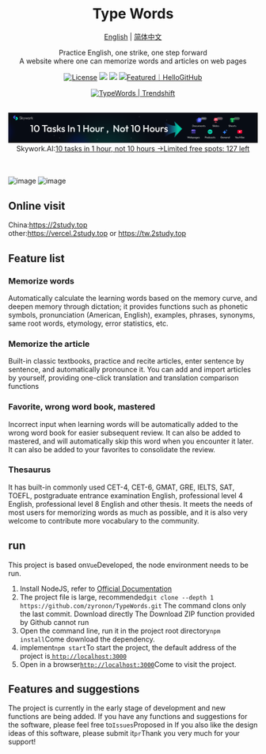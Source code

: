 <h1 align="center">
  Type Words
</h1>

<p align="center">
 <a href="/docs/README.en.md">English</a> | <a href="/README.md">简体中文</a> 
</p>

<div align="center">
Practice English, one strike, one step forward
</div> 
<div align="center">
 A website where one can memorize words and articles on web pages
</div> 

<p align="center">
  <a href="https://github.com/zyronon/type-word/blob/master/LICENSE"><img src="https://img.shields.io/github/license/zyronon/type-word" alt="License"></a>
  <a><img src="https://img.shields.io/badge/PRs-welcome-brightgreen.svg"/></a>
  <a><img src="https://img.shields.io/badge/Powered%20by-Vue-blue"/></a>
  <a href="https://hellogithub.com/repository/eb70616d65604458908fc1736e7d41fc" target="_blank"><img src="https://abroad.hellogithub.com/v1/widgets/recommend.svg?rid=eb70616d65604458908fc1736e7d41fc&claim_uid=k5e4ZAqRjJEGzCW&theme=small" alt="Featured｜HelloGitHub" /></a>
</p>

<div align=center>
<a href="https://trendshift.io/repositories/14139" target="_blank" class="trendshift-badge"><img src="https://trendshift.io/api/badge/repositories/14139" alt="TypeWords | Trendshift" style="width: 250px; height: 55px;" width="250" height="55"/></a>
</div>


<p align="center">
  <br/>
  <a href="https://skywork.ai/p/GrXQb4"><img src="/public/skywork-ai.png" alt="License"></a>
  Skywork.AI:<a href="https://skywork.ai/p/GrXQb4" target="_blank">10 tasks in 1 hour, not 10 hours →Limited free spots: 127 left</a>
  <br/>
  <br/>
  <br/>
</p>  


![image](/public/word.png)
![image](/public/article.png)

## Online visit

China:<https://2study.top>  
other:<https://vercel.2study.top> or <https://tw.2study.top>

## Feature list

### Memorize words

Automatically calculate the learning words based on the memory curve, and deepen memory through dictation; it provides
functions such as phonetic symbols, pronunciation (American, English), examples, phrases, synonyms, same root words,
etymology, error statistics, etc.

### Memorize the article

Built-in classic textbooks, practice and recite articles, enter sentence by sentence, and automatically pronounce it.
You can add and import articles by yourself, providing one-click translation and translation comparison functions

### Favorite, wrong word book, mastered

Incorrect input when learning words will be automatically added to the wrong word book for easier subsequent review. It
can also be added to mastered, and will automatically skip this word when you encounter it later. It can also be added
to your favorites to consolidate the review.

### Thesaurus

It has built-in commonly used CET-4, CET-6, GMAT, GRE, IELTS, SAT, TOEFL, postgraduate entrance examination English,
professional level 4 English, professional level 8 English and other thesis.
It meets the needs of most users for memorizing words as much as possible, and it is also very welcome to contribute
more vocabulary to the community.

## run

This project is based on`Vue`Developed, the node environment needs to be run.

1. Install NodeJS, refer to [Official Documentation](https://nodejs.org/en/download)
2. The project file is large, recommended`git clone --depth 1 https://github.com/zyronon/TypeWords.git` The command
   clons only the last commit. Download directly
   The Download ZIP function provided by Github cannot run
3. Open the command line, run it in the project root directory`npm install`Come download the dependency.
4. implement`npm start`To start the project, the default address of the project is[
   `http://localhost:3000`](http://localhost:3000)
5. Open in a browser[`http://localhost:3000`](http://localhost:3000)Come to visit the project.

## Features and suggestions

The project is currently in the early stage of development and new functions are being added. If you have any functions
and suggestions for the software, please feel free to`Issues`Proposed in
If you also like the design ideas of this software, please submit it`pr`Thank you very much for your support!
